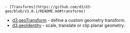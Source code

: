     - [Transforms](https://github.com/d3/d3-geo/blob/v3.0.1/README.md#transforms)

- [d3.geoTransform](https://github.com/d3/d3-geo/blob/v3.0.1/README.md#geoTransform) - define a custom geometry transform.
- [d3.geoIdentity](https://github.com/d3/d3-geo/blob/v3.0.1/README.md#geoIdentity) - scale, translate or clip planar geometry.
